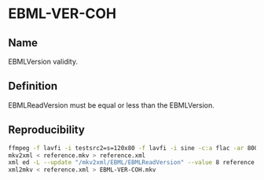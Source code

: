 # EBML-VER-COH

## Name

EBMLVersion validity.

## Definition

EBMLReadVersion must be equal or less than the EBMLVersion.

## Reproducibility

```sh
ffmpeg -f lavfi -i testsrc2=s=120x80 -f lavfi -i sine -c:a flac -ar 8000 -vframes 2 -c:v ffv1 -level 3 -c:a flac -g 1 -y reference.mkv
mkv2xml < reference.mkv > reference.xml
xml ed -L --update "/mkv2xml/EBML/EBMLReadVersion" --value 8 reference.xml
xml2mkv < reference.xml > EBML-VER-COH.mkv
```
